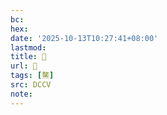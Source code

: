 ```yaml
---
bc:
hex:
date: '2025-10-13T10:27:41+08:00'
lastmod:
title: 􃷹
url: 􃷹
tags: [鰲]
src: DCCV
note:
---
```

